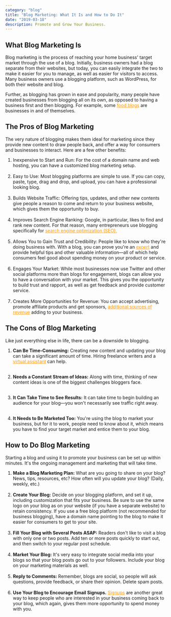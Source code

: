 ```yaml
---
category: "blog"
title: "Blog Marketing: What It Is and How to Do It"
date: "2019-03-18"
description: Promote and Grow Your Business.
---
```


## What Blog Marketing Is

Blog marketing is the process of reaching your home business' target market through the use of a blog. Initially, business owners had a blog separate from their websites, but today, you can easily integrate the two to make it easier for you to manage, as well as easier for visitors to access. Many business owners use a blogging platform, such as WordPress, for both their website and blog.

Further, as blogging has grown in ease and popularity, many people have created businesses from blogging all on its own, as opposed to having a business first and then blogging. For example, some <a href="https://www.thebalancesmb.com/how-to-start-and-profit-from-a-food-blog-1794076" target="blank" style="text-decoration: underline; color:#ff9800"><span style="color:#ff9800">food blogs</span></a> are businesses in and of themselves.

## The Pros of Blog Marketing

The very nature of blogging makes them ideal for marketing since they provide new content to draw people back, and offer a way for consumers and businesses to interact. Here are a few other benefits:

1. Inexpensive to Start and Run: For the cost of a domain name and web hosting, you can have a customized blog marketing setup.
   <br/><br/>
2. Easy to Use: Most blogging platforms are simple to use. If you can copy, paste, type, drag and drop, and upload, you can have a professional looking blog.
   <br/><br/>
3. Builds Website Traffic: Offering tips, updates, and other new contents give people a reason to come and return to your business website, which gives them the opportunity to buy.
   <br/><br/>
4. Improves Search Engine Ranking: Google, in particular, likes to find and rank new content. For that reason, many entrepreneurs use blogging specifically for <a href="/blogs/" style="text-decoration: underline; color:#ff9800"><span style="color:#ff9800">search engine optimization (SEO).</span></a>
   <br/><br/>
5. Allows You to Gain Trust and Credibility: People like to know who they're doing business with. With a blog, you can prove you're an <a href="https://www.thebalancesmb.com/growing-consultant-niche-markets-845810" target="blank" style="text-decoration: underline; color:#ff9800"><span style="color:#ff9800">expert</span></a> and provide helpful tips and other valuable information—all of which help consumers feel good about spending money on your product or service.
   <br/><br/>
6. Engages Your Market: While most businesses now use Twitter and other social platforms more than blogs for engagement, blogs can allow you to have a conversation with your market. This gives you the opportunity to build trust and rapport, as well as get feedback and provide customer service.
   <br/><br/>
7. Creates More Opportunities for Revenue: You can accept advertising, promote affiliate products and get sponsors, <a href="https://www.thebalancesmb.com/earning-multiple-streams-of-income-1794348" target="blank" style="text-decoration: underline; color:#ff9800"><span style="color:#ff9800">additional sources of revenue</span></a> adding to your business.

## The Cons of Blog Marketing

Like just everything else in life, there can be a downside to blogging.

1. <strong>Can Be Time-Consuming:</strong> Creating new content and updating your blog can take a significant amount of time. Hiring freelance writers and a <a href="https://www.thebalancesmb.com/how-to-hire-a-virtual-assistant-1794792" target="blank" style="text-decoration: underline; color:#ff9800"><span style="color:#ff9800">virtual assistant</span></a>
   can help.
   <br/><br/>

2. <strong>Needs a Constant Stream of Ideas:</strong> Along with time, thinking of new content ideas is one of the biggest challenges bloggers face.
   <br/><br/>

3. <strong>It Can Take Time to See Results:</strong> It can take time to begin building an audience for your blog—you won't necessarily see traffic right away.
   <br/><br/>

4. <strong>It Needs to Be Marketed Too:</strong> You're using the blog to market your business, but for it to work, people need to know about it, which means you have to find your target market and entice them to your blog.

## How to Do Blog Marketing

<strong></strong>
Starting a blog and using it to promote your business can be set up within minutes. It's the ongoing management and marketing that will take time.

1. <strong>Make a Blog Marketing Plan:</strong> What are you going to share on your blog? News, tips, resources, etc? How often will you update your blog? (Daily, weekly, etc.)
   <br/><br/>
2. <strong>Create Your Blog:</strong> Decide on your blogging platform, and set it up, including customization that fits your business. Be sure to use the same logo on your blog as on your website (if you have a separate website) to retain consistency. If you use a free blog platform (not recommended for business blogging), have a domain name pointing to the blog to make it easier for consumers to get to your site.
   <br/><br/>
3. <strong>Fill Your Blog with Several Posts ASAP:</strong> Readers don't like to visit a blog with only one or two posts. Add ten or more posts quickly to start out, and then switch to your regular post schedule.
   <br/><br/>
4. <strong>Market Your Blog:</strong> It's very easy to integrate social media into your blogs so that your blog posts go out to your followers. Include your blog on your marketing materials as well.
   <br/><br/>
5. <strong>Reply to Comments:</strong> Remember, blogs are social, so people will ask questions, provide feedback, or share their opinion. Delete spam posts.
   <br/><br/>
6. <strong>Use Your Blog to Encourage Email Signups.</strong> <a href="https://www.thebalancesmb.com/great-lead-magnets-to-build-your-email-list-4149983" target="blank" style="text-decoration: underline; color:#ff9800"><span style="color:#ff9800">Signups</span></a> are another great way to keep people who are interested in your business coming back to your blog, which again, gives them more opportunity to spend money with you.

<a href="" target="blank" style="text-decoration: underline; color:#ff9800"><span style="color:#ff9800"></span></a>
